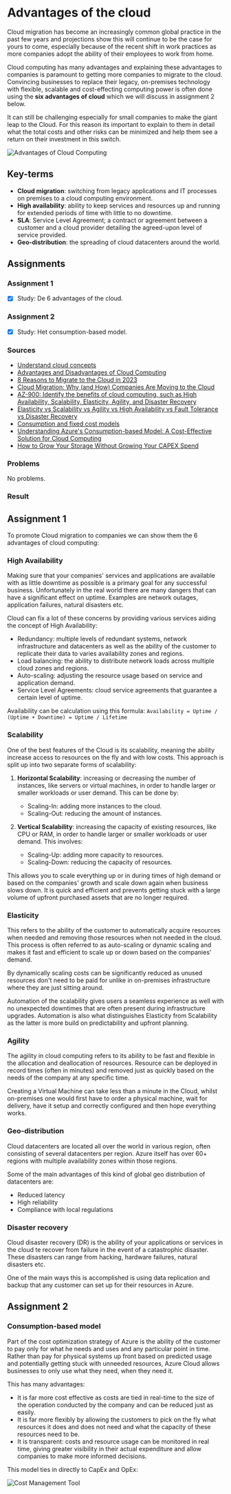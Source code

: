 # Advantages of the cloud

Cloud migration has become an increasingly common global practice in the past few years and projections show this will continue to be the case for yours to come, especially because of the recent shift in work practices as more companies adopt the ability of their employees to work from home.

Cloud computing has many advantages and explaining these advantages to companies is paramount to getting more companies to migrate to the cloud. Convincing businesses to replace their legacy, on-premises technology with flexible, scalable and cost-effecting computing power is often done using the **six advantages of cloud** which we will discuss in assignment 2 below.

It can still be challenging especially for small companies to make the giant leap to the Cloud. For this reason its important to explain to them in detail what the total costs and other risks can be minimized and help them see a return on their investment in this switch.

![Advantages of Cloud Computing](../00_includes/week_04_images/screen7.png)

## Key-terms
- **Cloud migration**: switching from legacy applications and IT processes on premises to a cloud computing environment.
- **High availability**: ability to keep services and resources up and running for extended periods of time with little to no downtime.
- **SLA**: Service Level Agreement; a contract or agreement between a customer and a cloud provider detailing the agreed-upon level of service provided.
- **Geo-distribution**: the spreading of cloud datacenters around the world.

## Assignments

### Assignment 1
- [x] Study: De 6 advantages of the cloud.

### Assignment 2
- [x] Study: Het consumption-based model.

### Sources
- [Understand cloud concepts](https://www.microsoftpressstore.com/articles/article.aspx?p=2979073)
- [Advantages and Disadvantages of Cloud Computing](https://www.javatpoint.com/advantages-and-disadvantages-of-cloud-computing)
- [8 Reasons to Migrate to the Cloud in 2023](https://blog.clearscale.com/8-reasons-to-migrate-to-cloud-in-2020/)
- [Cloud Migration: Why (and How) Companies Are Moving to the Cloud](https://www.ntiva.com/blog/cloud-migration-why-companies-are-moving-to-the-cloud)
- [AZ-900: Identify the benefits of cloud computing, such as High Availability, Scalability, Elasticity, Agility, and Disaster Recovery](https://studylearnshare.medium.com/az-900-identify-the-benefits-of-cloud-computing-such-as-high-availability-scalability-e0baf41f2594)
- [Elasticity vs Scalability vs Agility vs High Availability vs Fault Tolerance vs Disaster Recovery](https://kaustubhsharma.com/blog/cloud-key-concepts)
- [Consumption and fixed cost models](https://learn.microsoft.com/en-us/azure/well-architected/cost/design-price)
- [Understanding Azure's Consumption-based Model: A Cost-Effective Solution for Cloud Computing](https://gauravoncloud.hashnode.dev/understanding-azures-consumption-based-model-a-cost-effective-solution-for-cloud-computing)
- [How to Grow Your Storage Without Growing Your CAPEX Spend](https://cloudian.com/blog/how-to-grow-your-storage-without-growing-your-capex-budget/)

### Problems
No problems.

### Result

## Assignment 1

To promote Cloud migration to companies we can show them the 6 advantages of cloud computing:

### **High Availability**

Making sure that your companies' services and applications are available with as little downtime as possible is a primary goal for any successful business. Unfortunately in the real world there are many dangers that can have a significant effect on uptime. Examples are network outages, application failures, natural disasters etc.

Cloud can fix a lot of these concerns by providing various services aiding the concept of High Availability:

- Redundancy: multiple levels of redundant systems, network infrastructure and datacenters as well as the ability of the customer to replicate their data to varies availability zones and regions.
- Load balancing: the ability to distribute network loads across multiple cloud zones and regions.
- Auto-scaling: adjusting the resource usage based on service and application demand.
- Service Level Agreements: cloud service agreements that guarantee a certain level of uptime.

Availability can be calculation using this formula: `Availability = Uptime / (Uptime + Downtime) = Uptime / Lifetime`

### **Scalability**

One of the best features of the Cloud is its scalability, meaning the ability increase access to resources on the fly and with low costs. This approach is split up into two separate forms of scalability:

1. **Horizontal Scalability**: increasing or decreasing the number of instances, like servers or virtual machines, in order to handle larger or smaller workloads or user demand. This can be done by:

	- Scaling-In: adding more instances to the cloud.
	- Scaling-Out: reducing the amount of instances.

2. **Vertical Scalability**: increasing the capacity of existing resources, like CPU or RAM, in order to handle larger or smaller workloads or user demand. This involves:

	- Scaling-Up: adding more capacity to resources.
	- Scaling-Down: reducing the capacity of resources.

This allows you to scale everything up or in during times of high demand or based on the companies' growth and scale down again when business slows down. It is quick and efficient and prevents getting stuck with a large volume of upfront purchased assets that are no longer required.

### **Elasticity**

This refers to the ability of the customer to automatically acquire resources when needed and removing those resources when not needed in the cloud. This process is often referred to as auto-scaling or dynamic scaling and makes it fast and efficient to scale up or down based on the companies' demand.

By dynamically scaling costs can be significantly reduced as unused resources don't need to be paid for unlike in on-premises infrastructure where they are just sitting around.

Automation of the scalability gives users a seamless experience as well with no unexpected downtimes that are often present during infrastructure upgrades. Automation is also what distinguishes Elasticity from Scalability as the latter is more build on predictability and upfront planning.

### **Agility**

The agility in cloud computing refers to its ability to be fast and flexible in the allocation and deallocation of resources. Resource can be deployed in record times (often in minutes) and removed just as quickly based on the needs of the company at any specific time.

Creating a Virtual Machine can take less than a minute in the Cloud, whilst on-premises one would first have to order a physical machine, wait for delivery, have it setup and correctly configured and then hope everything works.

### **Geo-distribution**

Cloud datacenters are located all over the world in various region, often consisting of several datacenters per region. Azure itself has over 60+ regions with multiple availability zones within those regions.

Some of the main advantages of this kind of global geo distribution of datacenters are:

- Reduced latency
- High reliability
- Compliance with local regulations

### **Disaster recovery**

Cloud disaster recovery (DR) is the ability of your applications or services in the cloud te recover from failure in the event of a catastrophic disaster. These disasters can range from hacking, hardware failures, natural disasters etc.

One of the main ways this is accomplished is using data replication and backup that any customer can set up for their resources in Azure.

## Assignment 2

### Consumption-based model

Part of the cost optimization strategy of Azure is the ability of the customer to pay only for what he needs and uses and any particular point in time. Rather than pay for physical systems up front based on predicted usage and potentially getting stuck with unneeded resources, Azure Cloud allows businesses to only use what they need, when they need it.

This has many advantages:

- It is far more cost effective as costs are tied in real-time to the size of the operation conducted by the company and can be reduced just as easily.
- It is far more flexibly by allowing the customers to pick on the fly what resources it does and does not need and what the capacity of these resources need to be.
- It is transparent: costs and resource usage can be monitored in real time, giving greater visibility in their actual expenditure and allow companies to make more informed decisions.

This model ties in directly to CapEx and OpEx:

![Cost Management Tool](../00_includes/week_04_images/screen8.png)

